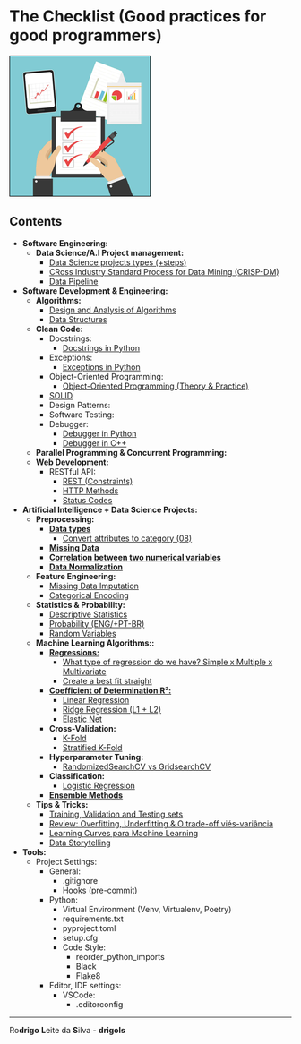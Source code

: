# The Checklist (Good practices for good programmers)

![logo](res/tclogo.png)

## Contents

 - **Software Engineering:**
   - **Data Science/A.I Project management:**
     - [Data Science projects types (+steps)](https://github.com/drigols/studies/blob/master/modules/ai-codes/modules/concepts/project-types.md)
     - [CRoss Industry Standard Process for Data Mining (CRISP-DM)](https://github.com/drigols/studies/blob/master/modules/ai-codes/modules/concepts/crisp-dm.md)
     - [Data Pipeline](https://github.com/drigols/studies/blob/master/modules/ai-codes/modules/concepts/data-pipeline.md)
 - **Software Development & Engineering:**
   - **Algorithms:**
     - [Design and Analysis of Algorithms](https://github.com/drigols/algorithms#daa)
     - [Data Structures](https://github.com/drigols/algorithms#ds)
   - **Clean Code:**
     - Docstrings:
       - [Docstrings in Python](https://github.com/drigols/studies/blob/master/modules/python-codes/modules/tips-and-tricks/docstrings/docstrings-in-python.ipynb)
     - Exceptions:
       - [Exceptions in Python](https://github.com/drigols/studies/blob/master/modules/python-codes/modules/tips-and-tricks/errors-and-exceptions/exceptions.ipynb/)
     - Object-Oriented Programming:
       - [Object-Oriented Programming (Theory & Practice)](https://github.com/drigols/studies/tree/master/modules/oop)
     - [SOLID](https://www.youtube.com/watch?v=mkx0CdWiPRA)
     - Design Patterns:
     - Software Testing:
     - Debugger:
       - [Debugger in Python](https://github.com/drigols/studies/blob/master/modules/python-codes/modules/tips-and-tricks/debugger/README.md)
       - [Debugger in C++](https://github.com/drigols/studies/tree/master/modules/cc-codes/modules/debugging/gdb)
   - **Parallel Programming & Concurrent Programming:**
   - **Web Development:**
     - RESTful API:
       - [REST (Constraints)](https://github.com/drigols/studies/blob/master/modules/restful-api/modules/rest-constraints.md)
       - [HTTP Methods](https://github.com/drigols/studies/blob/master/modules/restful-api/modules/http-methos.md)
       - [Status Codes](https://github.com/drigols/studies/blob/master/modules/restful-api/modules/status-codes.md)
 - **Artificial Intelligence + Data Science Projects:**
   - **Preprocessing:**
     - **[Data types](https://github.com/drigols/studies/blob/master/modules/ai-codes/modules/preprocessing/data-types.md)**
       - [Convert attributes to category (08)](https://github.com/drigols/studies/blob/master/modules/stack-bootcamp-ds-2021-10/notebooks/machine_learning_deploy.ipynb)
     - **[Missing Data](https://github.com/drigols/studies/blob/master/modules/ai-codes/modules/preprocessing/missing-data.md)**
     - **[Correlation between two numerical variables](https://github.com/drigols/studies/blob/master/modules/ai-codes/modules/preprocessing/correlation.md)**
     - **[Data Normalization](https://github.com/drigols/studies/blob/master/modules/ai-codes/modules/preprocessing/data-normalization.md)**
   - **Feature Engineering:**
     - [Missing Data Imputation](https://github.com/drigols/studies/blob/master/modules/ai-codes/modules/feature-engineering/missing-data-imputation/README.md)
     - [Categorical Encoding](https://github.com/drigols/studies/blob/master/modules/ai-codes/modules/feature-engineering/categorical-encoding/categorical-encoding.md)
   - **Statistics & Probability:**
     - [Descriptive Statistics](https://github.com/drigols/studies/blob/master/modules/math-codes/modules/statistics-and-probability/descriptive-statistics.md)
     - [Probability (ENG/+PT-BR)](https://github.com/drigols/studies/blob/master/modules/math-codes/modules/statistics-and-probability/probability.md)
     - [Random Variables](https://github.com/drigols/studies/blob/master/modules/math-codes/modules/statistics-and-probability/random-variables.md)
   - **Machine Learning Algorithms::**
     - **[Regressions:](https://github.com/drigols/studies/tree/master/modules/ai-codes/modules/regression)**
       - [What type of regression do we have? Simple x Multiple x Multivariate](https://github.com/drigols/studies/blob/master/modules/ai-codes/modules/linear-regression/intro-to-linear-regression.md)
       - [Create a best fit straight](https://github.com/drigols/studies/blob/master/modules/ai-codes/modules/linear-regression/linear-regression-sse-ols-gd.md)
     - **[Coefficient of Determination R²:](https://github.com/drigols/studies/blob/master/modules/ai-codes/modules/linear-regression/r2.md)**
       - [Linear Regression](https://github.com/drigols/studies/blob/master/modules/ai-codes/modules/linear-regression/linear-regression-sse-ols-gd.md)
       - [Ridge Regression (L1 + L2)](https://github.com/drigols/studies/blob/master/modules/ai-codes/modules/ridge-regression/intro-to-ridge-regression-l1-l2.md)
       - [Elastic Net](https://github.com/drigols/studies/blob/master/modules/ai-codes/modules/elastic-net/intro-to-elastic-net.md)
     - **Cross-Validation:**
       - [K-Fold](https://github.com/drigols/studies/blob/master/modules/ai-codes/modules/cross-validation/k-fold.md)
       - [Stratified K-Fold](https://github.com/drigols/studies/blob/master/modules/ai-codes/modules/cross-validation/stratified-k-fold.md)
     - **Hyperparameter Tuning:**
       - [RandomizedSearchCV vs GridsearchCV](https://github.com/drigols/studies/blob/master/modules/ai-codes/modules/hyperparameter-tuning/randomizedsearchcv-vs-gridsearchcv.md)
     - **Classification:**
       - [Logistic Regression](https://github.com/drigols/studies/blob/master/modules/ai-codes/modules/logistic-regression/README.md)
     - [**Ensemble Methods**](https://github.com/drigols/studies/blob/master/modules/ai-codes/modules/ensemble-methods/ensemble-methods.md)
   - **Tips & Tricks:**
     - [Training, Validation and Testing sets](https://github.com/drigols/studies/blob/master/modules/ai-codes/modules/concepts/training-validation-testing.md)
     - [Review: Overfitting, Underfitting & O trade-off viés-variância](https://github.com/drigols/studies/blob/master/modules/ai-codes/modules/concepts/overfitting-underfitting.ipynb)
     - [Learning Curves para Machine Learning](https://github.com/drigols/studies/blob/master/modules/ai-codes/modules/concepts/learning-curves-for-ml.ipynb)
     - [Data Storytelling](https://github.com/drigols/studies/blob/master/modules/ai-codes/modules/concepts/data-storytelling.md)
 - **Tools:**
   - Project Settings:
     - General:
       - .gitignore
       - Hooks (pre-commit)
     - Python:
       - Virtual Environment (Venv, Virtualenv, Poetry)
       - requirements.txt
       - pyproject.toml
       - setup.cfg
       - Code Style:
         - reorder_python_imports
         - Black
         - Flake8
     - Editor, IDE settings:
       - VSCode:
         - .editorconfig

---

Ro**drigo** **L**eite da **S**ilva - **drigols**
